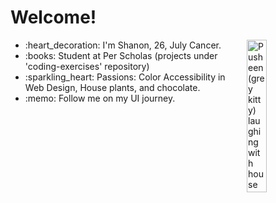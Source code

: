 # Welcome!
<img align="right"
    src="https://media0.giphy.com/media/wpQbnFOYFnWXATZOxR/giphy.gif?cid=ecf05e47jzbki8392xggokth3sohymunz75y2q3qzjuikl1t&ep=v1_stickers_search&rid=giphy.gif"
    alt="Pusheen(grey kitty) laughing with house plants in the background"
    width="25%"
    height="auto">
<ul style="list-type:none">
    <li>:heart_decoration: I'm Shanon, 26, July Cancer.
    <li>:books: Student at Per Scholas (projects under 'coding-exercises' repository)
    <li>:sparkling_heart: Passions: Color Accessibility in Web Design, House plants, and chocolate.
    <li>:memo: Follow me on my UI journey.
<ul>